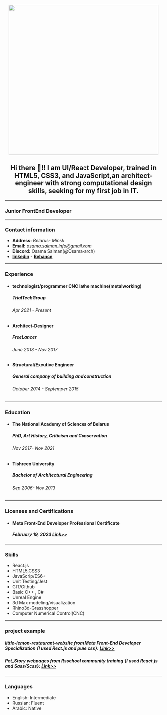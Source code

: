 
<div id="header" align="center">
 <img src="[https://giphy.com/embed/3o7WTDeh30YVHhuR4Q](https://media.giphy.com/media/v1.Y2lkPTc5MGI3NjExNTg4OGM5MGYwOTFlYzVjNjI0ZmM2NjM0NDYyZDFlNjE2Y2RkMzM5ZiZjdD1n/3o7WTDeh30YVHhuR4Q/giphy.gif)" width="480" height="480" frameBorder="0" class="giphy-embed" allowFullScreen/>
</div>

<h2 align="center">Hi there 👋!! I am UI/React Developer, trained in HTML5, CSS3, and JavaScript,an architect-engineer with strong computational design skills, seeking for my first job in IT.</h2>

---

### Junior FrontEnd Developer

---

### **Contact information**

- **Address:** _Belarus- Minsk_
- **Email:** *osama.salman.info@gmail.com*
- **Discord:** Osama Salman(@Osama-arch)
- [**linkedin**](https://www.linkedin.com/in/osama-salman-577926166) - [**Behance** ](https://www.behance.net/sosama5352a78)


---


### **Experience**

- #### technologist/programmer CNC lathe machine(metalworking)

  ##### TrialTechGroup

  ###### Apr 2021 - Present

- #### Architect-Designer

  ##### FreeLancer

  ###### June 2013 - Nov 2017

- #### Structural/Excutive Engineer

  ##### General company of building and construction

  ###### October 2014 - Septemper 2015

---

### **Education**

- #### The National Academy of Sciences of Belarus

  ##### PhD, Art History, Criticism and Conservation

  ###### Nov 2017- Nov 2021

- #### Tishreen University

  ##### Bachelor of Architectural Engineering

  ###### Sep 2006- Nov 2013

---

### **Licenses and Certifications**

- #### Meta Front-End Developer Professional Certificate

  ##### February 19, 2023 [Link>>](https://coursera.org/share/3abc18924460c2af8dd2c0e21e00f71a)

---

### **Skills**

- React.js 
- HTML5,CSS3
- JavaScrip/ES6+
- Unit Testing/Jest
- GIT/Github
- Basic C++ , C#
- Unreal Engine
- 3d Max modeling/visualization
- Rhino3d-Grasshopper
- Computer Numerical Control(CNC)

---
### **project example**
##### little-lemon-restaurant-website from Meta Front-End Developer Specialization {I used Rect.js and pure css}: [Link>>](https://osama-arch.github.io/Pet_Story/src/main/)
##### Pet_Story webpages from Rsschool community training {I used React.js and Sass/Scss}: [Link>>](https://osama-arch.github.io/petStory/)
----------
### **Languages**
- English: Intermediate
- Russian: Fluent
- Arabic: Native

<!--
**Osama-arch/Osama-arch** is a ✨ _special_ ✨ repository because its `README.md` (this file) appears on your GitHub profile.

Here are some ideas to get you started:

- 🔭 I’m currently working on ...
- 🌱 I’m currently learning ...
- 👯 I’m looking to collaborate on ...
- 🤔 I’m looking for help with ...
- 💬 Ask me about ...
- 📫 How to reach me: ...
- 😄 Pronouns: ...
- ⚡ Fun fact: ...
-->
